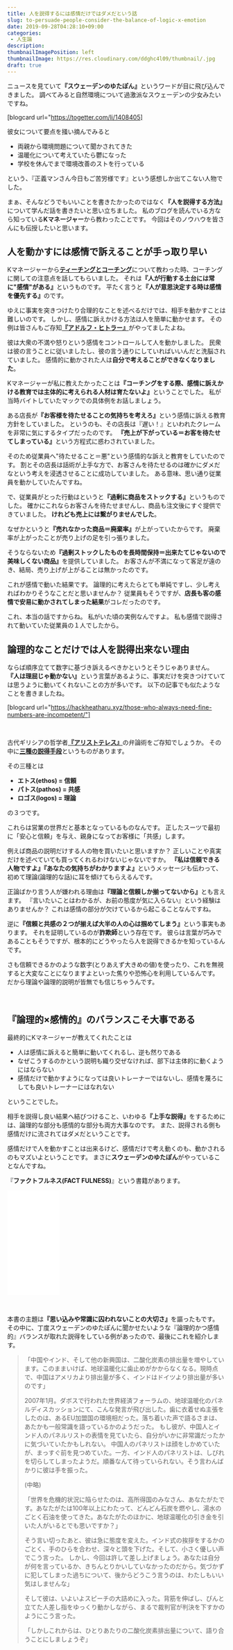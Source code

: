 ```yaml
---
title: 人を説得するには感情だけではダメだという話
slug: to-persuade-people-consider-the-balance-of-logic-x-emotion
date: 2019-09-28T04:28:10+09:00
categories: 
 - 人生論
description: 
thumbnailImagePosition: left
thumbnailImage: https://res.cloudinary.com/ddghc4l09/thumbnail/.jpg
draft: true
---
```


<!--more-->

ニュースを見ていて<strong>『スウェーデンのゆたぽん』</strong>というワードが目に飛び込んできました。
調べてみると自然環境について過激派なスウェーデンの少女みたいですね。
&nbsp;

[blogcard url="https://togetter.com/li/1408405]

彼女について要点を掻い摘んでみると

<ul>
<li>両親から環境問題について聞かされてきた</li>
<li>温暖化について考えていたら鬱になった</li>
<li>学校を休んでまで環境改善のストを行っている</li>
</ul>

という、『正義マンさん今日もご苦労様です』という感想しか出てこない人物でした。
&nbsp;

まぁ、そんなどうでもいいことを書きたかったのではなく<strong>『人を説得する方法』</strong>について学んだ話を書きたいと思い立ちました。
私のブログを読んでいる方なら知っている<strong>Kマネージャー</strong>から教わったことです。
今回はそのノウハウを皆さんにも伝授したいと思います。
&nbsp;
&nbsp;

<h2>人を動かすには感情で訴えることが手っ取り早い</h2>

Kマネージャーから<a href="https://hackheatharu.xyz/difference-between-teaching-and-coaching/"><strong>ティーチングとコーチング</strong></a>について教わった時、コーチングに関しての注意点を話してもらいました。
それは<strong>『人が行動する土台には常に"感情"がある』</strong>というものです。
平たく言うと<strong>『人が意思決定する時は感情を優先する』</strong>のです。
&nbsp;

ゆえに事実を突きつけたり合理的なことを述べるだけでは、相手を動かすことは難しいのです。
しかし、感情に訴えかける方法は人を簡単に動かせます。
その例は皆さんもご存知<a href="https://ja.wikiquote.org/wiki/%E3%82%A2%E3%83%89%E3%83%AB%E3%83%95%E3%83%BB%E3%83%92%E3%83%88%E3%83%A9%E3%83%BC"><strong>『アドルフ・ヒトラー』</strong></a>がやってましたよね。
&nbsp;

彼は大衆の不満や怒りという感情をコントロールして人を動かしました。
民衆は彼の言うことに従いましたし、彼の言う通りにしていればいいんだと洗脳されていました。
感情的に動かされた人は<strong>自分で考えることができなくなりました</strong>。
&nbsp;

Kマネージャーが私に教えたかったことは<strong>『コーチングをする際、感情に訴えかける教育では主体的に考えられる人材は育たないよ』</strong>ということでした。
私が当時バイトしていたマックでの具体例をお話しましょう。
&nbsp;

ある店長が<strong>『お客様を待たせることの気持ちを考えろ』</strong>という感情に訴える教育方針をしていました。
というのも、その店長は『遅い！』といわれたクレームを非常に気にするタイプだったのです。
<strong>『売上が下がっている＝お客を待たせてしまっている』</strong>という方程式に惑わされていました。
&nbsp;

そのため従業員へ"待たせること＝悪"という感情的な訴えと教育をしていたのです。
割とその店長は話術が上手な方で、お客さんを待たせるのは確かにダメだなという考えを浸透させることに成功していました。
ある意味、思い通り従業員を動かしていたんですね。
&nbsp;

で、従業員がとった行動はというと<strong>『過剰に商品をストックする』</strong>というものでした。
確かにこれならお客さんを待たせませんし、商品も注文後にすぐ提供できていました。
<strong>けれども売上には繋がりませんでした</strong>。
&nbsp;

なぜかというと<strong>『売れなかった商品＝廃棄率』</strong>が上がっていたからです。
廃棄率が上がったことが売り上げの足を引っ張りました。
&nbsp;

そうならないため<strong>『過剰ストックしたものを長時間保持＝出来たてじゃないので美味しくない商品』</strong>を提供していました。
お客さんが不満になって客足が遠のき、結局、売り上げが上がることは無かったのです。
&nbsp;

これが感情で動いた結果です。
論理的に考えたらとても単純ですし、少し考えればわかりそうなことだと思いませんか？
従業員もそうですが、<strong>店長も客の感情で安易に動かされてしまった結果</strong>がコレだったのです。
&nbsp;

これ、本当の話ですからね。
私がいた頃の実例なんですよ。
私も感情で説得されて動いていた従業員の１人でしたから。
&nbsp;
&nbsp;

<h2>論理的なことだけでは人を説得出来ない理由</h2>

ならば順序立てて数字に基づき訴えるべきかというとそうじゃありません。
<strong>『人は理屈じゃ動かない』</strong>という言葉があるように、事実だけを突きつけていては思うように動いてくれないことの方が多いです。
以下の記事でも似たようなことを書きましたね。
&nbsp;

[blogcard url="https://hackheatharu.xyz/those-who-always-need-fine-numbers-are-incompetent/"]

&nbsp;

古代ギリシアの哲学者<a href="https://ja.wikipedia.org/wiki/%E3%82%A2%E3%83%AA%E3%82%B9%E3%83%88%E3%83%86%E3%83%AC%E3%82%B9"><strong>『アリストテレス』</strong></a>の弁論術をご存知でしょうか。
その中に<a href="https://plato.stanford.edu/entries/aristotle-rhetoric/"><strong>三種の説得手段</strong></a>というものがあります。

その三種とは

<ul>
<li><strong>エトス(ethos)  = 信頼</strong></li>
<li><strong>パトス(pathos) = 共感</strong></li>
<li><strong>ロゴス(logos)  = 理論</strong></li>
</ul>

の３つです。
&nbsp;

これらは営業の世界だと基本となっているものなんです。
正したスーツで最初に「安心と信頼」を与え、親身になってお客様に「共感」します。
&nbsp;

例えば商品の説明だけする人の物を買いたいと思いますか？
正しいことや真実だけを述べていても買ってくれるわけないじゃないですか。
<strong>『私は信頼できる人物ですよ』『あなたの気持ちがわかりますよ』</strong>というメッセージも伝わって、初めて理論(論理的な話)に耳を傾けてもらえるんです。
&nbsp;

正論ばかり言う人が嫌われる理由は<strong>『理論と信頼しか揃ってないから』</strong>とも言えます。
『言いたいことはわかるが、お前の態度が気に入らない』という経験はありませんか？
これは感情の部分が欠けているから起こることなんですね。
&nbsp;

逆に<strong>『信頼と共感の２つが揃えば大半の人の心は掴めてしまう』</strong>という事実もあります。
それを証明しているのが<strong>詐欺師</strong>という存在です。
彼らは言葉が巧みであることもそうですが、根本的にどうやったら人を説得できるかを知っているんです。
&nbsp;

さも信頼できるかのような数字(とりあえず大きめの値)を使ったり、これを無視すると大変なことになりますよといった焦りや恐怖心を利用しているんです。
だから理論や論理的説明が皆無でも信じちゃうんです。
&nbsp;

&nbsp;

<h2>『論理的×感情的』のバランスこそ大事である</h2>

最終的にKマネージャーが教えてくれたことは

<ul>
<li>人は感情に訴えると簡単に動いてくれるし、逆も然りである</li>
<li>なぜこうするのかという説明も織り交ぜなければ、部下は主体的に動くようにはならない</li>
<li>感情だけで動かすようになっては良いトレーナーではないし、感情を蔑ろにしても良いトレーナーにはなれない</li>
</ul>

ということでした。
&nbsp;

相手を説得し良い結果へ結びつけること、いわゆる<strong>『上手な説得』</strong>をするためには、論理的な部分も感情的な部分も両方大事なのです。
また、説得される側も感情だけに流されてはダメだということです。
&nbsp;

感情だけで人を動かすことは出来るけど、感情だけで考え動くのも、動かされるのもマズいよということです。
まさに<strong>スウェーデンのゆたぽん</strong>がやっていることなんですね。
&nbsp;

『<strong>ファクトフルネス(FACT FULNESS)</strong>』という書籍があります。

<iframe style="width:120px;height:240px;" marginwidth="0" marginheight="0" scrolling="no" frameborder="0" src="//rcm-fe.amazon-adsystem.com/e/cm?lt1=_blank&bc1=000000&IS2=1&bg1=FFFFFF&fc1=000000&lc1=0000FF&t=25haruhiro03-22&o=9&p=8&l=as4&m=amazon&f=ifr&ref=as_ss_li_til&asins=4822289605&linkId=f4bff88f9ac158881b260de5fc5f57a1"></iframe>

&nbsp;

本書の主題は<strong>『思い込みや常識に囚われないことの大切さ』</strong>を謳ったもです。
その中に、丁度スウェーデンのゆたぽんに聞かせたいような『論理的かつ感情的』バランスが取れた説得をしている例があったので、最後にこれを紹介します。
&nbsp;

<blockquote>
  「中国やインド、そして他の新興国は、二酸化炭素の排出量を増やしています。このままいけば、地球温暖化に歯止めがかからなくなる。現時点で、中国はアメリカより排出量が多く、インドはドイツより排出量が多いのです」
  
  2007年1月。ダボスで行われた世界経済フォーラムの、地球温暖化のパネルディスカッションにて、こんな発言が飛び出した。歯に衣着せぬ主張をしたのは、あるEU加盟国の環境相だった。落ち着いた声で語るさまは、あたかも一般常識を語っているかのようだった。
  もし彼が、中国人とインド人のパネルリストの表情を見ていたら、自分がいかに非常識だったかに気づいていたかもしれない。
  中国人のパネリストは顔をしかめていたが、まっすぐ前を見つめていた。一方、インド人のパネリストは、しびれを切らしてしまったようだ。順番なんて待っていられない。そう言わんばかりに彼は手を振った。
  
  (中略)
  
  「世界を危機的状況に陥らせたのは、高所得国のみなさん、あなたがたです。あなたがたは100年以上にわたって、どんどん石炭を燃やし、湯水のごとく石油を使ってきた。あなたがたのほかに、地球温暖化の引き金を引いた人がいるとでも思いですか？」
  
  そう言い切ったあと、彼は急に態度を変えた。インド式の挨拶をするかのごとく、手のひらを合わせ、深々と頭を下げた。そして、小さく優しい声でこう言った。
  しかし、今回は許して差し上げましょう。あなたは自分が何を言っているか、きちんとりかいしていなかったのだから。気づかずに犯してしまった過ちについて、後からどうこう言うのは、わたしもいい気はしませんな」
  
  そして彼は、いよいよスピーチの大詰めに入った。背筋を伸ばし、ぴんと立てた人差し指をゆっくり動かしながら、まるで裁判官が判決を下すかのようにこう言った。
  
  「しかしこれからは、ひとりあたりの二酸化炭素排出量について、語り合うことにしましょうぞ」
</blockquote>
